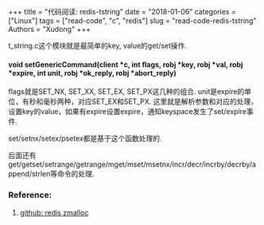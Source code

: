 +++
title = "代码阅读: redis-tstring"
date = "2018-01-06"
categories = ["Linux"]
tags = ["read-code", "c", "redis"]
slug = "read-code-redis-tstring"
Authors = "Xudong"
+++

t_string.c这个模块就是最简单的key, value的get/set操作.

#### void setGenericCommand(client *c, int flags, robj *key, robj *val, robj *expire, int unit, robj *ok_reply, robj *abort_reply)
flags就是SET_NX, SET_XX, SET_EX, SET_PX这几种的组合.
unit是expire的单位，有秒和毫秒两种，对应SET_EX和SET_PX.
这里就是解析参数和对应的处理，设置key的value，如果有expire设置expire，通知keyspace发生了set/expire事件.

set/setnx/setex/psetex都是基于这个函数处理的.

后面还有get/getset/setrange/getrange/mget/mset/msetnx/incr/decr/incrby/decrby/append/strlen等命令的处理.

### Reference:
1. [github: redis zmalloc](https://github.com/antirez/redis/blob/unstable/src/t_string.c)
